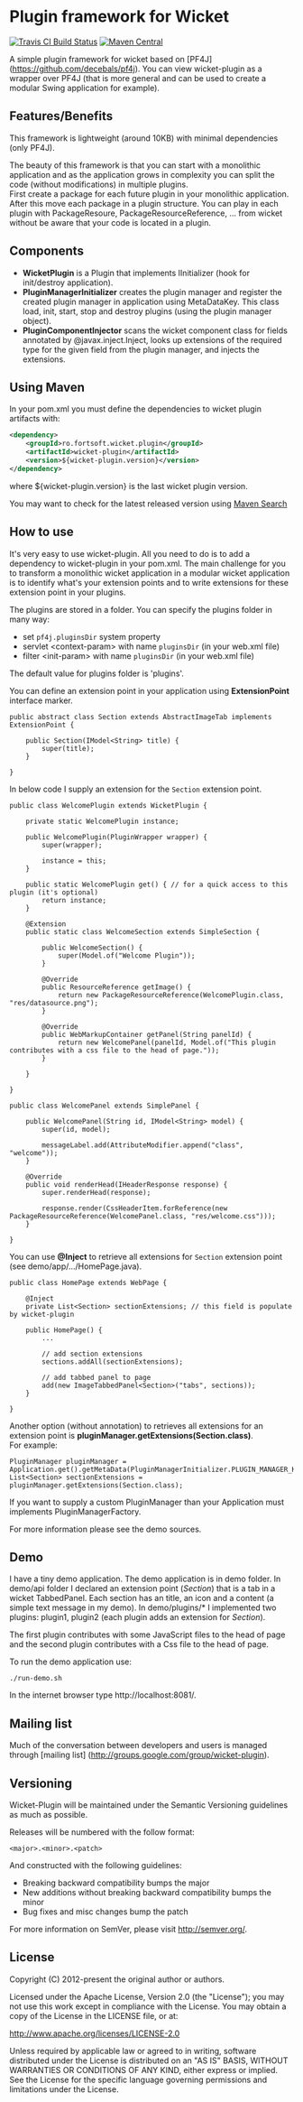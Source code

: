 Plugin framework for Wicket
=====================

[![Travis CI Build Status](https://travis-ci.org/decebals/wicket-plugin.png)](https://travis-ci.org/decebals/wicket-plugin)
[![Maven Central](http://img.shields.io/maven-central/v/ro.fortsoft.wicket.plugin/wicket-plugin.svg)](http://search.maven.org/#search|ga|1|wicket-plugin)

A simple plugin framework for wicket based on [PF4J] (https://github.com/decebals/pf4j). You can view wicket-plugin as a wrapper over PF4J (that is more general and can be used to create a modular Swing application for example).  

Features/Benefits
-------------------
This framework is lightweight (around 10KB) with minimal dependencies (only PF4J).  

The beauty of this framework is that you can start with a monolithic application and as the application grows in complexity you can split the code (without modifications) in multiple plugins.  
First create a package for each future plugin in your monolithic application. After this move each package in a plugin structure. You can play in each plugin with PackageResoure, PackageResourceReference, ... 
from wicket without be aware that your code is located in a plugin.

Components
-------------------
- **WicketPlugin** is a Plugin that implements IInitializer (hook for init/destroy application).
- **PluginManagerInitializer** creates the plugin manager and register the created plugin manager in application using MetaDataKey.
This class load, init, start, stop and destroy plugins (using the plugin manager object).
- **PluginComponentInjector** scans the wicket component class for fields annotated by @javax.inject.Inject, 
looks up extensions of the required type for the given field from the plugin manager, and injects the extensions.

Using Maven
-------------------
In your pom.xml you must define the dependencies to wicket plugin artifacts with:

```xml
<dependency>
    <groupId>ro.fortsoft.wicket.plugin</groupId>
    <artifactId>wicket-plugin</artifactId>
    <version>${wicket-plugin.version}</version>
</dependency>
```

where ${wicket-plugin.version} is the last wicket plugin version.

You may want to check for the latest released version using [Maven Search](http://search.maven.org/#search%7Cga%7C1%7Cwicket-plugin)

How to use
-------------------
It's very easy to use wicket-plugin. All you need to do is to add a dependency to wicket-plugin in your pom.xml.
The main challenge for you to transform a monolithic wicket application in a modular wicket application is to identify what's your extension points and 
to write extensions for these extension point in your plugins.

The plugins are stored in a folder. You can specify the plugins folder in many way:
- set `pf4j.pluginsDir` system property
- servlet \<context-param> with name `pluginsDir` (in your web.xml file)
- filter \<init-param> with name `pluginsDir` (in your web.xml file)   

The default value for plugins folder is 'plugins'.

You can define an extension point in your application using **ExtensionPoint** interface marker.

    public abstract class Section extends AbstractImageTab implements ExtensionPoint {

        public Section(IModel<String> title) {
            super(title);
        }

    }

In below code I supply an extension for the `Section` extension point.

    public class WelcomePlugin extends WicketPlugin {

        private static WelcomePlugin instance;
        
        public WelcomePlugin(PluginWrapper wrapper) {
            super(wrapper);
            
            instance = this;
        }

        public static WelcomePlugin get() { // for a quick access to this plugin (it's optional)
            return instance;
        }
        
        @Extension
        public static class WelcomeSection extends SimpleSection {

			public WelcomeSection() {
				super(Model.of("Welcome Plugin"));
			}

			@Override
			public ResourceReference getImage() {
				return new PackageResourceReference(WelcomePlugin.class, "res/datasource.png");
			}

			@Override
			public WebMarkupContainer getPanel(String panelId) {
				return new WelcomePanel(panelId, Model.of("This plugin contributes with a css file to the head of page."));
			}

        }

    }

	public class WelcomePanel extends SimplePanel {
		
		public WelcomePanel(String id, IModel<String> model) {
			super(id, model);
			
			messageLabel.add(AttributeModifier.append("class", "welcome"));
		}

		@Override
		public void renderHead(IHeaderResponse response) {
			super.renderHead(response);
			
			response.render(CssHeaderItem.forReference(new PackageResourceReference(WelcomePanel.class, "res/welcome.css")));
		}

	}	
	
You can use **@Inject** to retrieve all extensions for `Section` extension point (see demo/app/.../HomePage.java).

    public class HomePage extends WebPage {
    
        @Inject
        private List<Section> sectionExtensions; // this field is populate by wicket-plugin

        public HomePage() {     
            ...

			// add section extensions
			sections.addAll(sectionExtensions);

			// add tabbed panel to page
			add(new ImageTabbedPanel<Section>("tabs", sections));        
		}
        
    }

Another option (without annotation) to retrieves all extensions for an extension point is **pluginManager.getExtensions(Section.class)**.   
For example:
	
	PluginManager pluginManager = Application.get().getMetaData(PluginManagerInitializer.PLUGIN_MANAGER_KEY);
	List<Section> sectionExtensions = pluginManager.getExtensions(Section.class);

If you want to supply a custom PluginManager than your Application must implements PluginManagerFactory.

For more information please see the demo sources.

Demo
-------------------
I have a tiny demo application. The demo application is in demo folder.
In demo/api folder I declared an extension point (_Section_) that is a tab in a wicket TabbedPanel.
Each section has an title, an icon and a content (a simple text message in my demo).
In demo/plugins/* I implemented two plugins: plugin1, plugin2 (each plugin adds an extension for _Section_).

The first plugin contributes with some JavaScript files to the head of page and the second plugin contributes with a Css file to the head of page.  

To run the demo application use:  
 
    ./run-demo.sh
    
In the internet browser type http://localhost:8081/.

Mailing list
--------------

Much of the conversation between developers and users is managed through [mailing list] (http://groups.google.com/group/wicket-plugin).

Versioning
------------
Wicket-Plugin will be maintained under the Semantic Versioning guidelines as much as possible.

Releases will be numbered with the follow format:

`<major>.<minor>.<patch>`

And constructed with the following guidelines:

* Breaking backward compatibility bumps the major
* New additions without breaking backward compatibility bumps the minor
* Bug fixes and misc changes bump the patch

For more information on SemVer, please visit http://semver.org/.

License
--------------
Copyright (C) 2012-present the original author or authors.
 
Licensed under the Apache License, Version 2.0 (the "License"); you may not use this work except in compliance with
the License. You may obtain a copy of the License in the LICENSE file, or at:
 
http://www.apache.org/licenses/LICENSE-2.0
 
Unless required by applicable law or agreed to in writing, software distributed under the License is distributed on
an "AS IS" BASIS, WITHOUT WARRANTIES OR CONDITIONS OF ANY KIND, either express or implied. See the License for the
specific language governing permissions and limitations under the License.
